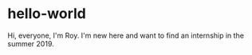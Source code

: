 # hello-world

Hi, everyone, I'm Roy.
I'm new here and want to find an internship in the summer 2019.
